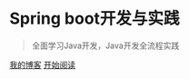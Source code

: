 # Spring boot开发与实践

> 全面学习Java开发，Java开发全流程实践

<a href="https://leanfish2011.github.io" target ="_blank">我的博客</a>
[开始阅读](README.md)
